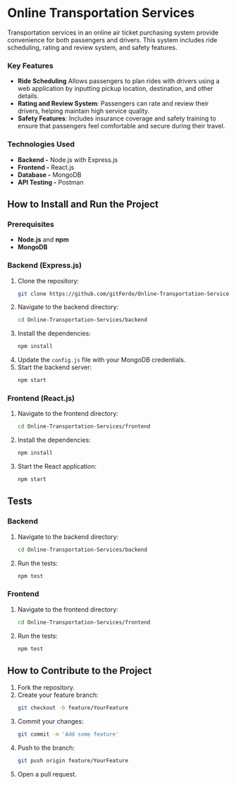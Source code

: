 # Online Transportation Services

Transportation services in an online air ticket purchasing system provide convenience for both passengers and drivers. This system includes ride scheduling, rating and review system, and safety features.

### Key Features
- **Ride Scheduling** Allows passengers to plan rides with drivers using a web application by inputting pickup location, destination, and other details.
- **Rating and Review System**: Passengers can rate and review their drivers, helping maintain high service quality.
- **Safety Features**: Includes insurance coverage and safety training to ensure that passengers feel comfortable and secure during their travel.

### Technologies Used
- **Backend -** Node.js with Express.js
- **Frontend -** React.js
- **Database -** MongoDB
- **API Testing -** Postman

## How to Install and Run the Project

### Prerequisites
- **Node.js** and **npm**
- **MongoDB**

### Backend (Express.js)
1. Clone the repository:
    ```sh
    git clone https://github.com/gitFerdo/Online-Transportation-Services.git
    ```
2. Navigate to the backend directory:
    ```sh
    cd Online-Transportation-Services/backend
    ```
3. Install the dependencies:
    ```sh
    npm install
    ```
4. Update the `config.js` file with your MongoDB credentials.
5. Start the backend server:
    ```sh
    npm start
    ```

### Frontend (React.js)
1. Navigate to the frontend directory:
    ```sh
    cd Online-Transportation-Services/frontend
    ```
2. Install the dependencies:
    ```sh
    npm install
    ```
3. Start the React application:
    ```sh
    npm start
    ```
    
## Tests

### Backend
1. Navigate to the backend directory:
    ```sh
    cd Online-Transportation-Services/backend
    ```
2. Run the tests:
    ```sh
    npm test
    ```

### Frontend
1. Navigate to the frontend directory:
    ```sh
    cd Online-Transportation-Services/frontend
    ```
2. Run the tests:
    ```sh
    npm test
    ```

## How to Contribute to the Project

1. Fork the repository.
2. Create your feature branch:
    ```sh
    git checkout -b feature/YourFeature
    ```
3. Commit your changes:
    ```sh
    git commit -m 'Add some feature'
    ```
4. Push to the branch:
    ```sh
    git push origin feature/YourFeature
    ```
5. Open a pull request.
